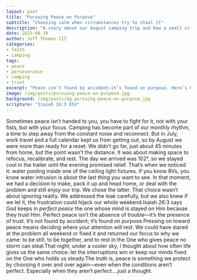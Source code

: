 ```yaml
---
layout: post
title: "Pursuing Peace on Purpose"
subtitle: "Choosing calm when circumstances try to steal it"
description: "A story about our August camping trip and how a small crisis became an opportunity to press on toward peace."
date: 2025-08-10
author: Jeff Thomas III
categories:  
- faith  
- camping
tags:  
- peace  
- perseverance  
- camping  
- trust
excerpt: "Peace isn’t found by accident—it’s found on purpose. Here’s how an unexpected camping problem became a reminder to keep my mind fixed on the One who gives perfect peace."
image: /img/posts/pursuing-peace-on-purpose.jpg
background: /img/posts/bg-pursuing-peace-on-purpose.jpg
scripture: "Isaiah 26:3 ESV"
---
```


Sometimes peace isn’t handed to you, you have to fight for it, not with your fists, but with your focus.
Camping has become part of our monthly rhythm, a time to step away from the constant noise and reconnect. But in July, work travel and a full calendar kept us from getting out, so by August we were more than ready for a reset.
We didn’t go far, just about 45 minutes from home, but the point wasn’t the distance. It was about making space to refocus, recalibrate, and rest. The day we arrived was 102°, so we stayed cool in the trailer until the evening promised relief. That’s when we noticed it: water pooling inside one of the ceiling light fixtures.
If you know RVs, you know water intrusion is about the last thing you want to see. In that moment, we had a decision to make, pack it up and head home, or deal with the problem and still enjoy our trip.
We chose the latter.
That choice wasn’t about ignoring reality. We addressed the leak carefully, but we also knew if we let it, the frustration could hijack our whole weekend.Isaiah 26:3 says God keeps in *perfect peace* the one whose mind is stayed on Him because they trust Him. Perfect peace isn’t the absence of trouble—it’s the presence of trust. It’s not found by accident; it’s found on purpose.Pressing on toward peace means deciding where your attention will rest. We could have stared at the problem all weekend or fixed it and returned our focus to why we came: to be still, to be together, and to rest in the One who gives peace no storm can steal.That night, under a cooler sky, I thought about how often life gives us the same choice: let the interruptions win or keep our minds fixed on the One who holds us steady.The truth is, peace is something we protect by choosing it over and over again—even when the conditions aren’t perfect. Especially when they aren’t perfect.…just a thought.
<!--stackedit_data:
eyJoaXN0b3J5IjpbLTQ1NjgxODI5M119
-->